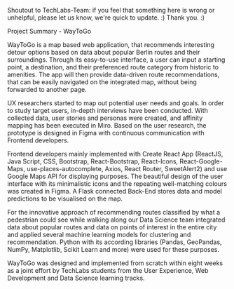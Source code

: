 Shoutout to TechLabs-Team: if you feel that something here is wrong or unhelpful, please let us know, we're quick to update. :)
Thank you. :)


Project Summary - WayToGo 

WayToGo is a map based web application, that recommends interesting detour options based on data about popular Berlin routes and their surroundings. Through its easy-to-use interface, a user can input a starting point, a destination, and their preferenced route category from historic to amenities. The app will then provide data-driven route recommendations, that can be easily navigated on the integrated map, without being forwarded to another page.

UX researchers started to map out potential user needs and goals. In order to study target users, in-depth interviews have been conducted. With collected data, user stories and personas were created, and affinity mapping has been executed in Miro. Based on the user research, the prototype is designed in Figma with continuous communication with Frontend developers.

Frontend developers mainly implemented with Create React App (ReactJS, Java Script, CSS, Bootstrap, React-Bootstrap, React-Icons, React-Google-Maps, use-places-autocomplete, Axios, React Router, SweetAlert2) and use Google Maps API for displaying purposes. The beautiful design of the user interface with its minimalistic icons and the repeating well-matching colours was created in Figma. A Flask connected Back-End stores data and model predictions to be visualised on the map.

For the innovative approach of recommending routes classified by what a pedestrian could see while walking along our Data Science team integrated data about popular routes and data on points of interest in the entire city and applied several machine learning models for clustering and recommendation. Python with its according libraries (Pandas, GeoPandas, NumPy, Matplotlib, Scikit Learn and more) were used for these purposes.

WayToGo was designed and implemented from scratch within eight weeks as a joint effort by TechLabs students from the User Experience, Web Development and Data Science learning tracks.
